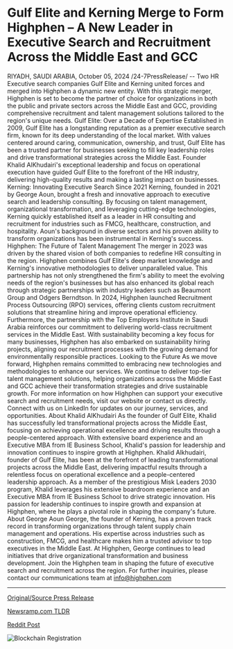 # Gulf Elite and Kerning Merge to Form Highphen – A New Leader in Executive Search and Recruitment Across the Middle East and GCC

RIYADH, SAUDI ARABIA, October 05, 2024 /24-7PressRelease/ -- Two HR Executive search companies Gulf Elite and Kerning united forces and merged into Highphen a dynamic new entity. With this strategic merger, Highphen is set to become the partner of choice for organizations in both the public and private sectors across the Middle East and GCC, providing comprehensive recruitment and talent management solutions tailored to the region's unique needs.  Gulf Elite: Over a Decade of Expertise Established in 2009, Gulf Elite has a longstanding reputation as a premier executive search firm, known for its deep understanding of the local market. With values centered around caring, communication, ownership, and trust, Gulf Elite has been a trusted partner for businesses seeking to fill key leadership roles and drive transformational strategies across the Middle East. Founder Khalid AlKhudairi's exceptional leadership and focus on operational execution have guided Gulf Elite to the forefront of the HR industry, delivering high-quality results and making a lasting impact on businesses.  Kerning: Innovating Executive Search Since 2021 Kerning, founded in 2021 by George Aoun, brought a fresh and innovative approach to executive search and leadership consulting. By focusing on talent management, organizational transformation, and leveraging cutting-edge technologies, Kerning quickly established itself as a leader in HR consulting and recruitment for industries such as FMCG, healthcare, construction, and hospitality. Aoun's background in diverse sectors and his proven ability to transform organizations has been instrumental in Kerning's success.  Highphen: The Future of Talent Management The merger in 2023 was driven by the shared vision of both companies to redefine HR consulting in the region. Highphen combines Gulf Elite's deep market knowledge and Kerning's innovative methodologies to deliver unparalleled value. This partnership has not only strengthened the firm's ability to meet the evolving needs of the region's businesses but has also enhanced its global reach through strategic partnerships with industry leaders such as Beaumont Group and Odgers Berndtson.  In 2024, Highphen launched Recruitment Process Outsourcing (RPO) services, offering clients custom recruitment solutions that streamline hiring and improve operational efficiency. Furthermore, the partnership with the Top Employers Institute in Saudi Arabia reinforces our commitment to delivering world-class recruitment services in the Middle East.  With sustainability becoming a key focus for many businesses, Highphen has also embarked on sustainability hiring projects, aligning our recruitment processes with the growing demand for environmentally responsible practices.  Looking to the Future As we move forward, Highphen remains committed to embracing new technologies and methodologies to enhance our services. We continue to deliver top-tier talent management solutions, helping organizations across the Middle East and GCC achieve their transformation strategies and drive sustainable growth.  For more information on how Highphen can support your executive search and recruitment needs, visit our website or contact us directly.  Connect with us on LinkedIn for updates on our journey, services, and opportunities.  About Khalid AlKhudairi As the founder of Gulf Elite, Khalid has successfully led transformational projects across the Middle East, focusing on achieving operational excellence and driving results through a people-centered approach. With extensive board experience and an Executive MBA from IE Business School, Khalid's passion for leadership and innovation continues to inspire growth at Highphen.  Khalid Alkhudairi, founder of Gulf Elite, has been at the forefront of leading transformational projects across the Middle East, delivering impactful results through a relentless focus on operational excellence and a people-centered leadership approach. As a member of the prestigious Misk Leaders 2030 program, Khalid leverages his extensive boardroom experience and an Executive MBA from IE Business School to drive strategic innovation. His passion for leadership continues to inspire growth and expansion at Highphen, where he plays a pivotal role in shaping the company's future.  About George Aoun George, the founder of Kerning, has a proven track record in transforming organizations through talent supply chain management and operations. His expertise across industries such as construction, FMCG, and healthcare makes him a trusted advisor to top executives in the Middle East. At Highphen, George continues to lead initiatives that drive organizational transformation and business development.  Join the Highphen team in shaping the future of executive search and recruitment across the region.  For further inquiries, please contact our communications team at info@highphen.com 

---

[Original/Source Press Release](https://www.24-7pressrelease.com/press-release/514973/gulf-elite-and-kerning-merge-to-form-highphen-a-new-leader-in-executive-search-and-recruitment-across-the-middle-east-and-gcc)
                    

[Newsramp.com TLDR](None) 



[Reddit Post](https://www.reddit.com/r/HRnews/comments/1fwktbe/gulf_elite_and_kerning_merge_to_form_highphen_a/) 



![Blockchain Registration](https://cdn.newsramp.app/24-7PressRelease/qrcode/2410/5/icydqGb.webp)